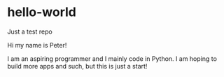 # hello-world
Just a test repo

Hi my name is Peter!

I am an aspiring programmer and I mainly code in Python. 
I am hoping to build more apps and such, but this is just a start!
